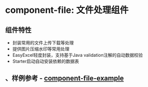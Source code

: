 # component-file: 文件处理组件
## 组件特性
* 封装常用的文件上传下载等处理
* 提供图片压缩水印等常用处理
* EasyExcel轻度封装，支持基于Java validation注解的自动数据校验
* Starter启动自动安装依赖的数据表

## 、样例参考 - [component-file-example](https://github.com/dibo-software/diboot-v2-example/tree/master/component-file-example)
